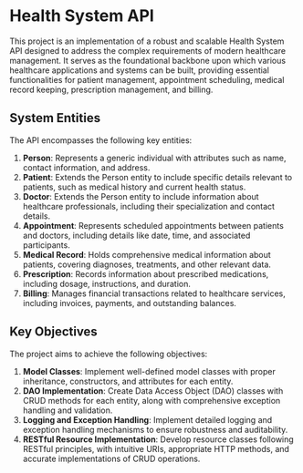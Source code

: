 # Health System API

This project is an implementation of a robust and scalable Health System API designed to address the complex requirements of modern healthcare management. It serves as the foundational backbone upon which various healthcare applications and systems can be built, providing essential functionalities for patient management, appointment scheduling, medical record keeping, prescription management, and billing.

## System Entities

The API encompasses the following key entities:

1. **Person**: Represents a generic individual with attributes such as name, contact information, and address.
2. **Patient**: Extends the Person entity to include specific details relevant to patients, such as medical history and current health status.
3. **Doctor**: Extends the Person entity to include information about healthcare professionals, including their specialization and contact details.
4. **Appointment**: Represents scheduled appointments between patients and doctors, including details like date, time, and associated participants.
5. **Medical Record**: Holds comprehensive medical information about patients, covering diagnoses, treatments, and other relevant data.
6. **Prescription**: Records information about prescribed medications, including dosage, instructions, and duration.
7. **Billing**: Manages financial transactions related to healthcare services, including invoices, payments, and outstanding balances.

## Key Objectives

The project aims to achieve the following objectives:

1. **Model Classes**: Implement well-defined model classes with proper inheritance, constructors, and attributes for each entity.
2. **DAO Implementation**: Create Data Access Object (DAO) classes with CRUD methods for each entity, along with comprehensive exception handling and validation.
3. **Logging and Exception Handling**: Implement detailed logging and exception handling mechanisms to ensure robustness and auditability.
4. **RESTful Resource Implementation**: Develop resource classes following RESTful principles, with intuitive URIs, appropriate HTTP methods, and accurate implementations of CRUD operations.